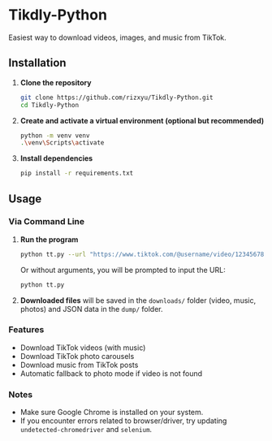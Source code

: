 # Tikdly-Python

Easiest way to download videos, images, and music from TikTok.

## Installation

1. **Clone the repository**
   ```bash
   git clone https://github.com/rizxyu/Tikdly-Python.git
   cd Tikdly-Python
   ```

2. **Create and activate a virtual environment (optional but recommended)**
   ```bash
   python -m venv venv
   .\venv\Scripts\activate
   ```

3. **Install dependencies**
   ```bash
   pip install -r requirements.txt
   ```

## Usage

### Via Command Line

1. **Run the program**
   ```bash
   python tt.py --url "https://www.tiktok.com/@username/video/1234567890"
   ```
   Or without arguments, you will be prompted to input the URL:
   ```bash
   python tt.py
   ```

2. **Downloaded files** will be saved in the `downloads/` folder (video, music, photos) and JSON data in the `dump/` folder.

### Features

- Download TikTok videos (with music)
- Download TikTok photo carousels
- Download music from TikTok posts
- Automatic fallback to photo mode if video is not found

### Notes

- Make sure Google Chrome is installed on your system.
- If you encounter errors related to browser/driver, try updating `undetected-chromedriver` and `selenium`.